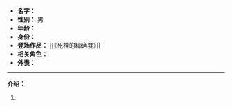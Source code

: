 
- **名字：** 
- **性别：** 男
- **年龄：** 
- **身份：** 
- **登场作品：** [[《死神的精确度》]]
- **相关角色：** 
- **外表：** 

---

**介绍：** 

1. 
